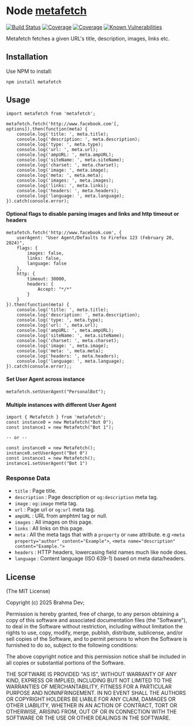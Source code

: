 # Node [metafetch](https://www.npmjs.org/package/metafetch)

[![Build Status](https://github.com/brahma-dev/metafetch/actions/workflows/build.yml/badge.svg)](https://github.com/brahma-dev/metafetch/actions/workflows/build.yml)
[![Coverage](https://img.shields.io/codecov/c/github/brahma-dev/metafetch.svg?style=flat-square)](https://codecov.io/github/brahma-dev/metafetch)
[![Coverage](https://img.shields.io/coveralls/brahma-dev/metafetch.svg?style=flat-square)](https://coveralls.io/github/brahma-dev/metafetch)
[![Known Vulnerabilities](https://snyk.io/test/npm/metafetch/badge.svg?style=flat-square)](https://snyk.io/test/npm/metafetch)

Metafetch fetches a given URL's title, description, images, links etc.

## Installation

Use NPM to install:

    npm install metafetch

## Usage

    import metafetch from 'metafetch';

    metafetch.fetch('http://www.facebook.com'[, options]).then(function(meta) {
        console.log('title: ', meta.title);
        console.log('description: ', meta.description);
        console.log('type: ', meta.type);
        console.log('url: ', meta.url);
        console.log('ampURL: ', meta.ampURL);
        console.log('siteName: ', meta.siteName);
        console.log('charset: ', meta.charset);
        console.log('image: ', meta.image);
        console.log('meta: ', meta.meta);
        console.log('images: ', meta.images);
        console.log('links: ', meta.links);
        console.log('headers: ', meta.headers);
        console.log('language: ', meta.language);
    }).catch(console.error);

#### Optional flags to disable parsing images and links and http timeout or headers

    metafetch.fetch('http://www.facebook.com', {
        userAgent: "User Agent/Defaults to Firefox 123 (February 20, 2024)",
        flags: {
            images: false,
            links: false,
            language: false
        },
        http: {
            timeout: 30000,
            headers: {
                Accept: "*/*"
            }
        }
    }).then(function(meta) {
        console.log('title: ', meta.title);
        console.log('description: ', meta.description);
        console.log('type: ', meta.type);
        console.log('url: ', meta.url);
        console.log('ampURL: ', meta.ampURL);
        console.log('siteName: ', meta.siteName);
        console.log('charset: ', meta.charset);
        console.log('image: ', meta.image);
        console.log('meta: ', meta.meta);
        console.log('headers: ', meta.headers);
        console.log('language: ', meta.language);
    }).catch(console.error);;

#### Set User Agent across instance

    metafetch.setUserAgent("PersonalBot");

#### Multiple instances with different User Agent

    import { Metafetch } from 'metafetch';
    const instance0 = new Metafetch("Bot 0");
    const instance1 = new Metafetch("Bot 1");
    
    -- or --

    const instance0 = new Metafetch();
    instance0.setUserAgent("Bot 0")
    const instance1 = new Metafetch();
    instance1.setUserAgent("Bot 1")

### Response Data

-  `title` : Page title.
-  `description` : Page description or `og:description` meta tag.
-  `image` : `og:image` meta tag.
-  `url` : Page url or `og:url` meta tag.
-  `ampURL` : URL from amphtml tag or null.
-  `images` : All images on this page.
-  `links` : All links on this page.
-  `meta` : All the meta tags that with a `property` or `name` attribute. e.g `<meta property="author" content="Example">`, `<meta name="description" content="Example.">`
-  `headers` : HTTP headers, lowercasing field names much like node does.
-  `language` : Content language (ISO 639-1) based on meta data/headers.

## License

(The MIT License)

Copyright (c) 2025 Brahma Dev;

Permission is hereby granted, free of charge, to any person obtaining a copy
of this software and associated documentation files (the "Software"), to deal
in the Software without restriction, including without limitation the rights
to use, copy, modify, merge, publish, distribute, sublicense, and/or sell
copies of the Software, and to permit persons to whom the Software is
furnished to do so, subject to the following conditions:

The above copyright notice and this permission notice shall be included in all
copies or substantial portions of the Software.

THE SOFTWARE IS PROVIDED "AS IS", WITHOUT WARRANTY OF ANY KIND, EXPRESS OR
IMPLIED, INCLUDING BUT NOT LIMITED TO THE WARRANTIES OF MERCHANTABILITY,
FITNESS FOR A PARTICULAR PURPOSE AND NONINFRINGEMENT. IN NO EVENT SHALL THE
AUTHORS OR COPYRIGHT HOLDERS BE LIABLE FOR ANY CLAIM, DAMAGES OR OTHER
LIABILITY, WHETHER IN AN ACTION OF CONTRACT, TORT OR OTHERWISE, ARISING FROM,
OUT OF OR IN CONNECTION WITH THE SOFTWARE OR THE USE OR OTHER DEALINGS IN THE
SOFTWARE.
